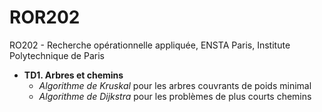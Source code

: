 # ROR202
RO202 - Recherche opérationnelle appliquée, ENSTA Paris, Institute Polytechnique de Paris

* **TD1. Arbres et chemins**
  * _Algorithme de Kruskal_ pour les arbres couvrants de poids minimal
  * _Algorithme de Dijkstra_ pour les problèmes de plus courts chemins

